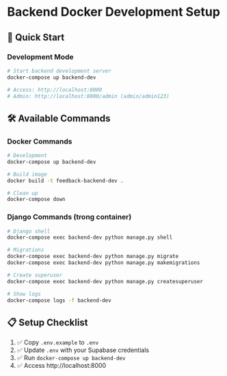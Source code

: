 # Backend Docker Development Setup

## 🚀 Quick Start

### Development Mode
```bash
# Start backend development server
docker-compose up backend-dev

# Access: http://localhost:8000
# Admin: http://localhost:8000/admin (admin/admin123)
```

## 🛠️ Available Commands

### Docker Commands
```bash
# Development
docker-compose up backend-dev

# Build image
docker build -t feedback-backend-dev .

# Clean up
docker-compose down
```

### Django Commands (trong container)
```bash
# Django shell
docker-compose exec backend-dev python manage.py shell

# Migrations
docker-compose exec backend-dev python manage.py migrate
docker-compose exec backend-dev python manage.py makemigrations

# Create superuser
docker-compose exec backend-dev python manage.py createsuperuser

# Show logs
docker-compose logs -f backend-dev
```


## 📋 Setup Checklist

1. ✅ Copy `.env.example` to `.env`
2. ✅ Update `.env` with your Supabase credentials
3. ✅ Run `docker-compose up backend-dev`
4. ✅ Access http://localhost:8000
